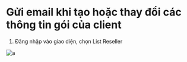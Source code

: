 # Gửi email khi tạo hoặc thay đổi các thông tin gói của client

1. Đăng nhập vào giao diện, chọn List Reseller

![a]()